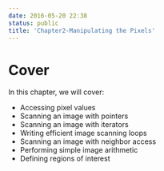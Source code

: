 ```yaml
---
date: 2016-05-20 22:38
status: public
title: 'Chapter2-Manipulating the Pixels'
---
```


# Cover
In this chapter, we will cover:
* Accessing pixel values
* Scanning an image with pointers
* Scanning an image with iterators
* Writing efficient image scanning loops
* Scanning an image with neighbor access
* Performing simple image arithmetic
* Defining regions of interest